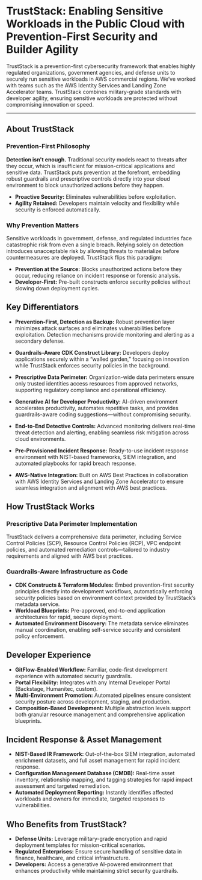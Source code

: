 # TrustStack: Enabling Sensitive Workloads in the Public Cloud with Prevention-First Security and Builder Agility

TrustStack is a prevention-first cybersecurity framework that enables highly regulated organizations, government agencies, and defense units to securely run sensitive workloads in AWS commercial regions. We’ve worked with teams such as the AWS Identity Services and Landing Zone Accelerator teams. TrustStack combines military-grade standards with developer agility, ensuring sensitive workloads are protected without compromising innovation or speed.

---

## About TrustStack

### Prevention-First Philosophy

**Detection isn't enough.** Traditional security models react to threats after they occur, which is insufficient for mission-critical applications and sensitive data. TrustStack puts prevention at the forefront, embedding robust guardrails and prescriptive controls directly into your cloud environment to block unauthorized actions before they happen.

- **Proactive Security:** Eliminates vulnerabilities before exploitation.
- **Agility Retained:** Developers maintain velocity and flexibility while security is enforced automatically.

### Why Prevention Matters

Sensitive workloads in government, defense, and regulated industries face catastrophic risk from even a single breach. Relying solely on detection introduces unacceptable risk by allowing threats to materialize before countermeasures are deployed. TrustStack flips this paradigm:

- **Prevention at the Source:** Blocks unauthorized actions before they occur, reducing reliance on incident response or forensic analysis.
- **Developer-First:** Pre-built constructs enforce security policies without slowing down deployment cycles.

## Key Differentiators

- **Prevention-First, Detection as Backup:** Robust prevention layer minimizes attack surfaces and eliminates vulnerabilities before exploitation. Detection mechanisms provide monitoring and alerting as a secondary defense.

- **Guardrails-Aware CDK Construct Library:** Developers deploy applications securely within a “walled garden,” focusing on innovation while TrustStack enforces security policies in the background.

- **Prescriptive Data Perimeter:** Organization-wide data perimeters ensure only trusted identities access resources from approved networks, supporting regulatory compliance and operational efficiency.

- **Generative AI for Developer Productivity:** AI-driven environment accelerates productivity, automates repetitive tasks, and provides guardrails-aware coding suggestions—without compromising security.

- **End-to-End Detective Controls:** Advanced monitoring delivers real-time threat detection and alerting, enabling seamless risk mitigation across cloud environments.

- **Pre-Provisioned Incident Response:** Ready-to-use incident response environment with NIST-based frameworks, SIEM integration, and automated playbooks for rapid breach response.

- **AWS-Native Integration:** Built on AWS Best Practices in collaboration with AWS Identity Services and Landing Zone Accelerator to ensure seamless integration and alignment with AWS best practices.

## How TrustStack Works

### Prescriptive Data Perimeter Implementation

TrustStack delivers a comprehensive data perimeter, including Service Control Policies (SCP), Resource Control Policies (RCP), VPC endpoint policies, and automated remediation controls—tailored to industry requirements and aligned with AWS best practices.

### Guardrails-Aware Infrastructure as Code

- **CDK Constructs & Terraform Modules:** Embed prevention-first security principles directly into development workflows, automatically enforcing security policies based on environment context provided by TrustStack’s metadata service.
- **Workload Blueprints:** Pre-approved, end-to-end application architectures for rapid, secure deployment.
- **Automated Environment Discovery:** The metadata service eliminates manual coordination, enabling self-service security and consistent policy enforcement.

## Developer Experience

- **GitFlow-Enabled Workflow:** Familiar, code-first development experience with automated security guardrails.
- **Portal Flexibility:** Integrates with any Internal Developer Portal (Backstage, Humanitec, custom).
- **Multi-Environment Promotion:** Automated pipelines ensure consistent security posture across development, staging, and production.
- **Composition-Based Development:** Multiple abstraction levels support both granular resource management and comprehensive application blueprints.

## Incident Response & Asset Management

- **NIST-Based IR Framework:** Out-of-the-box SIEM integration, automated enrichment datasets, and full asset management for rapid incident response.
- **Configuration Management Database (CMDB):** Real-time asset inventory, relationship mapping, and tagging strategies for rapid impact assessment and targeted remediation.
- **Automated Deployment Reporting:** Instantly identifies affected workloads and owners for immediate, targeted responses to vulnerabilities.

## Who Benefits from TrustStack?

- **Defense Units:** Leverage military-grade encryption and rapid deployment templates for mission-critical scenarios.
- **Regulated Enterprises:** Ensure secure handling of sensitive data in finance, healthcare, and critical infrastructure.
- **Developers:** Access a generative AI-powered environment that enhances productivity while maintaining strict security guardrails.

